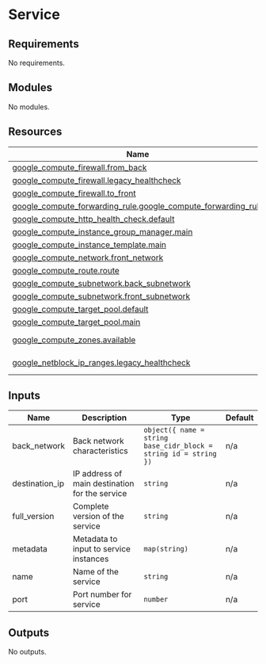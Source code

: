 <!-- BEGIN_TF_DOCS -->
# Service

## Requirements

No requirements.

## Modules

No modules.

## Resources

| Name | Type |
|------|------|
| [google_compute_firewall.from_back](https://registry.terraform.io/providers/hashicorp/google/latest/docs/resources/compute_firewall) | resource |
| [google_compute_firewall.legacy_healthcheck](https://registry.terraform.io/providers/hashicorp/google/latest/docs/resources/compute_firewall) | resource |
| [google_compute_firewall.to_front](https://registry.terraform.io/providers/hashicorp/google/latest/docs/resources/compute_firewall) | resource |
| [google_compute_forwarding_rule.google_compute_forwarding_rule](https://registry.terraform.io/providers/hashicorp/google/latest/docs/resources/compute_forwarding_rule) | resource |
| [google_compute_http_health_check.default](https://registry.terraform.io/providers/hashicorp/google/latest/docs/resources/compute_http_health_check) | resource |
| [google_compute_instance_group_manager.main](https://registry.terraform.io/providers/hashicorp/google/latest/docs/resources/compute_instance_group_manager) | resource |
| [google_compute_instance_template.main](https://registry.terraform.io/providers/hashicorp/google/latest/docs/resources/compute_instance_template) | resource |
| [google_compute_network.front_network](https://registry.terraform.io/providers/hashicorp/google/latest/docs/resources/compute_network) | resource |
| [google_compute_route.route](https://registry.terraform.io/providers/hashicorp/google/latest/docs/resources/compute_route) | resource |
| [google_compute_subnetwork.back_subnetwork](https://registry.terraform.io/providers/hashicorp/google/latest/docs/resources/compute_subnetwork) | resource |
| [google_compute_subnetwork.front_subnetwork](https://registry.terraform.io/providers/hashicorp/google/latest/docs/resources/compute_subnetwork) | resource |
| [google_compute_target_pool.default](https://registry.terraform.io/providers/hashicorp/google/latest/docs/resources/compute_target_pool) | resource |
| [google_compute_target_pool.main](https://registry.terraform.io/providers/hashicorp/google/latest/docs/resources/compute_target_pool) | resource |
| [google_compute_zones.available](https://registry.terraform.io/providers/hashicorp/google/latest/docs/data-sources/compute_zones) | data source |
| [google_netblock_ip_ranges.legacy_healthcheck](https://registry.terraform.io/providers/hashicorp/google/latest/docs/data-sources/netblock_ip_ranges) | data source |

## Inputs

| Name | Description | Type | Default |
|------|-------------|------|---------|
| back\_network | Back network characteristics | ```object({ name = string base_cidr_block = string id = string })``` | n/a |
| destination\_ip | IP address of main destination for the service | `string` | n/a |
| full\_version | Complete version of the service | `string` | n/a |
| metadata | Metadata to input to service instances | `map(string)` | n/a |
| name | Name of the service | `string` | n/a |
| port | Port number for service | `number` | n/a |

## Outputs

No outputs.
<!-- END_TF_DOCS -->